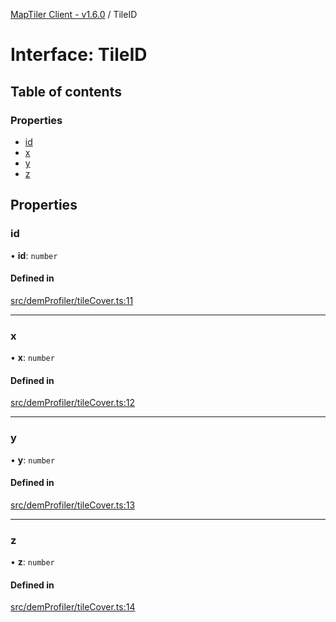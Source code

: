 [MapTiler Client - v1.6.0](../README.md) / TileID

# Interface: TileID

## Table of contents

### Properties

- [id](TileID.md#id)
- [x](TileID.md#x)
- [y](TileID.md#y)
- [z](TileID.md#z)

## Properties

### id

• **id**: `number`

#### Defined in

[src/demProfiler/tileCover.ts:11](https://github.com/CraigglesO/maptiler-client-js/blob/e564d16/src/demProfiler/tileCover.ts#L11)

___

### x

• **x**: `number`

#### Defined in

[src/demProfiler/tileCover.ts:12](https://github.com/CraigglesO/maptiler-client-js/blob/e564d16/src/demProfiler/tileCover.ts#L12)

___

### y

• **y**: `number`

#### Defined in

[src/demProfiler/tileCover.ts:13](https://github.com/CraigglesO/maptiler-client-js/blob/e564d16/src/demProfiler/tileCover.ts#L13)

___

### z

• **z**: `number`

#### Defined in

[src/demProfiler/tileCover.ts:14](https://github.com/CraigglesO/maptiler-client-js/blob/e564d16/src/demProfiler/tileCover.ts#L14)
